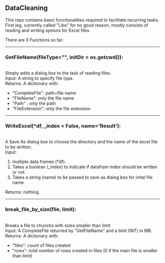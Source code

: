 <h2>DataCleaning</h2>
This repo contains basic functionalities required to facilitate recurring tasks. <br>
First leg, currently called "Libs" for no good reason, mostly consists of reading and writing options for Excel files.<br>

There are 3 Functions so far:<br>
<hr>
<h3>GetFileName(fileType="", initDir = os.getcwd()):</h3> <br>
Simply adds a dialog box to the task of reading files. <br>
  Input: A string to specify file type.<br>  
  Returns: A dictionary with:<br>
    <ul>
          <li>"CompleteFile": path+file name</li>
          <li>"FileName": only the file name</li>
          <li>"Path" : only the path</li>
          <li>"FileExtension": only the file extension</li>
    </ul>
<hr>
<h3>WriteExcel(*df, _index = False, name='Result'): </h3><br>
  A Save As dialog box to choose the directory and the name of the excel file to be written. <br>
  Input: <br>
  <ol>
    <li>multiple data frames (*df).</li>
    <li>Takes a boolean (_index) to indicate if datafram index should be written or not. </li>
    <li>Takes a string (name) to be passed to save as dialog box for inital file name. </li>
  </ol>
  Returns: nothing. <br>
<hr>
<h3>break_file_by_size(file, limit): </h3><br>
Breaks a file to chuncks with sizes smaller than limit<br>
  Input: A CompleteFile returned by "GetFileName" and a limit (INT) in MB.<br>
  Returns: A dictionary with:<br>
          <ul>
              <li>"files": count of files created</li>
              <li>"rows": total number of rows created in files (0 if the main file is smaller than limit)</li>
          </ul>
